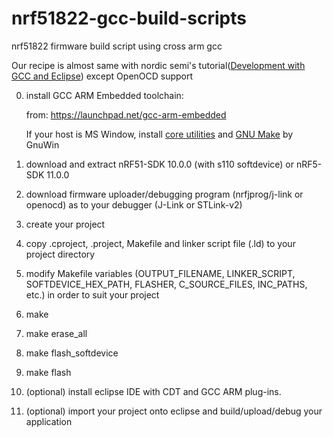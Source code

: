 # nrf51822-gcc-build-scripts
nrf51822 firmware build script using cross arm gcc

Our recipe is almost same with nordic semi's tutorial([Development with GCC and Eclipse](https://devzone.nordicsemi.com/tutorials/7/)) except OpenOCD support

0. install GCC ARM Embedded toolchain:

    from: https://launchpad.net/gcc-arm-embedded

    If your host is MS Window, install [core utilities](http://gnuwin32.sourceforge.net/packages/coreutils.htm) and [GNU Make](http://gnuwin32.sourceforge.net/packages/make.htm) by GnuWin

1. download and extract nRF51-SDK 10.0.0 (with s110 softdevice) or nRF5-SDK 11.0.0

2. download firmware uploader/debugging program (nrfjprog/j-link or openocd) as to your debugger (J-Link or STLink-v2)

3. create your project

4. copy .cproject, .project, Makefile and linker script file (.ld) to your project directory

6. modify Makefile variables (OUTPUT_FILENAME, LINKER_SCRIPT, SOFTDEVICE_HEX_PATH, FLASHER, C_SOURCE_FILES, INC_PATHS, etc.) in order to suit your project

7. make

8. make erase_all

9. make flash_softdevice

10. make flash

11. (optional) install eclipse IDE with CDT and GCC ARM plug-ins.

12. (optional) import your project onto eclipse and build/upload/debug your application
